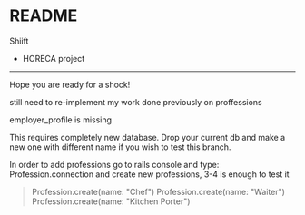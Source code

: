 # README
Shiift

* HORECA project

---------------------
Hope you are ready for a shock!

still need to re-implement my work done previously on proffessions

employer_profile is missing

This requires completely new database. Drop your current db and make a new one with different name if you wish to test this branch.

In order to add professions go to rails console and type: Profession.connection and create new professions, 3-4 is enough to test it

>Profession.create(name: "Chef")
>Profession.create(name: "Waiter")
>Profession.create(name: "Kitchen Porter")
